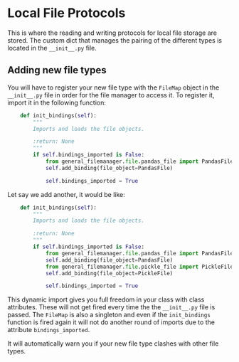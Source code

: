 # Local File Protocols
This is where the reading and writing protocols for local file storage are stored. 
The custom dict that manages the pairing of the different types is located in the ```__init__.py```
file. 

## Adding new file types
You will have to register your new file type with the ```FileMap``` object in the ```__init__.py``` file
in order for the file manager to access it. To register it, import it in the following function:

```python
    def init_bindings(self):
        """
        Imports and loads the file objects.

        :return: None
        """
        if self.bindings_imported is False:
            from general_filemanager.file.pandas_file import PandasFile
            self.add_binding(file_object=PandasFile)

            self.bindings_imported = True
```

Let say we add another, it would be like:
```python
    def init_bindings(self):
        """
        Imports and loads the file objects.

        :return: None
        """
        if self.bindings_imported is False:
            from general_filemanager.file.pandas_file import PandasFile
            self.add_binding(file_object=PandasFile)
            from general_filemanager.file.pickle_file import PickleFile
            self.add_binding(file_object=PickleFile)

            self.bindings_imported = True
```
This dynamic import gives you full freedom in your class with class attributes. These will not get 
fired every time the the ```__init__.py``` file is passed. The ```FileMap``` is also a singleton 
and even if the ```init_bindings``` function is fired again it will not do another round of imports 
due to the attribute ```bindings_imported```. 

It will automatically warn you if your new file type clashes with other file types. 